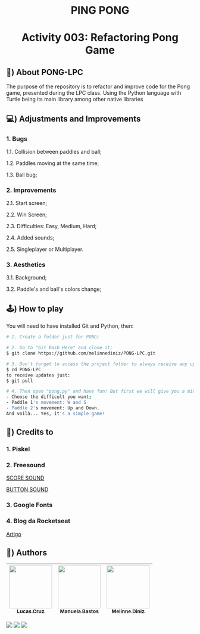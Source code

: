 <h1 align="center">  PING PONG </h1>

<h1 align= "center"> Activity 003: Refactoring Pong Game </h1>


## 🏓) About PONG-LPC

The purpose of the repository is to refactor and improve code for the
Pong game, presented during the LPC class. Using the Python
language with Turtle being its main library among other native
libraries

## 💻) Adjustments and Improvements
### 1. Bugs

1.1. Collision between paddles and ball;

1.2. Paddles moving at the same time;

1.3. Ball bug;

### 2. Improvements
2.1. Start screen;

2.2. Win Screen;

2.3. Difficulties: Easy, Medium, Hard;

2.4. Added sounds;

2.5. Singleplayer or Multiplayer.

### 3. Aesthetics
3.1. Background;

3.2. Paddle's and ball's colors change;

## 🕹️) How to play
You will need to have installed Git and Python, then:
``` bash
# 1. Create a folder just for PONG;

# 2. Go to "Git Bash Here" and clone it;
$ git clone https://github.com/melinnediniz/PONG-LPC.git

# 3. Don't forget to access the project folder to always receive any updates;
$ cd PONG-LPC
to receive updates just:
$ git pull

# 4. Then open "pong.py" and have fun! But first we will give you a mini tutorial:
- Choose the difficult you want;
- Paddle 1's movement: W and S
- Paddle 2's movement: Up and Down.
And voilà... Yes, it's a simple game!


```

## 📍) Credits to
### 1. Piskel

### 2. Freesound

[SCORE SOUND](https://freesound.org/people/soundnimja/sounds/173321/)

[BUTTON SOUND](https://freesound.org/people/InspectorJ/sounds/413749/)

### 3. Google Fonts

### 4. Blog da Rocketseat

[Artigo](https://blog.rocketseat.com.br/como-fazer-um-bom-readme/)

## 📌) Authors
| [<img src="https://avatars.githubusercontent.com/u/69447962?v=4" width=115><br><sub>Lucas Cruz</sub>](https://github.com/olucascruz) |  [<img src="https://avatars.githubusercontent.com/u/93674466?v=4" width=115><br><sub>Manuela Bastos</sub>](https://github.com/manupbastos) |  [<img src="https://avatars.githubusercontent.com/u/61233511?v=4" width=115><br><sub>Melinne Diniz</sub>](https://github.com/melinnediniz) |
| :---: | :---: | :---: |

<img src="https://img.shields.io/github/forks/melinnediniz/PONG-LPC?label=Forks&message=&color=ff69b4&style=for-the-badge&logo=ghost"/> <img src="https://img.shields.io/github/stars/melinnediniz/PONG-LPC?label=Stars&message=&color=green&style=for-the-badge&logo=ghost"/>
<img src="https://img.shields.io/github/license/melinnediniz/PONG-LPC?label=license&message=MIT&color=9cf&style=for-the-badge&logo=ghost"/>
